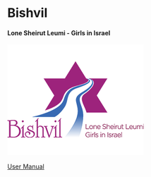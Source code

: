 # Bishvil

#### Lone Sheirut Leumi - Girls in Israel  

![github project settings](./logo.png)

[User Manual](https://github.com/Nir-Cohen/Bishvil/wiki/User-Manual) 
